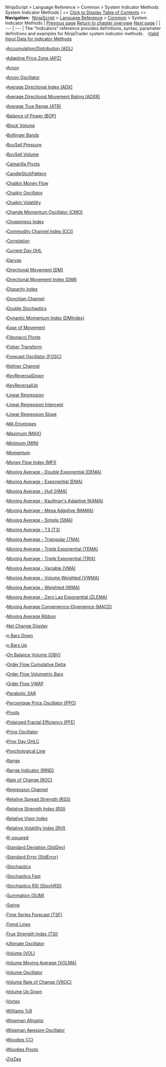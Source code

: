 ﻿
NinjaScript \> Language Reference \> Common \> System Indicator Methods
System Indicator Methods
| \<\< [Click to Display Table of Contents](indicators.md) \>\> **Navigation:**     [NinjaScript](ninjascript-1.md) \> [Language Reference](language_reference_wip-1.md) \> [Common](common-1.md) \> System Indicator Methods | [Previous page](simplefont_todirectwritetextformat-1.md) [Return to chapter overview](common-1.md) [Next page](valid_input_data_for_indicator-1.md) |
| --- | --- |
The "Indicators" reference provides definitions, syntax, parameter definitions and examples for NinjaTrader system indicator methods.
 
›[Valid Input Data for Indicator Methods](valid_input_data_for_indicator-1.md)

›[Accumulation/Distribution (ADL)](accumulation_distribution_adl-1.md)

›[Adaptive Price Zone (APZ)](adaptive_price_zone_apz-1.md)

›[Aroon](aroon-1.md)

›[Aroon Oscillator](aroon_oscillator-1.md)

›[Average Directional Index (ADX)](average_directional_index_adx-1.md)

›[Average Directional Movement Rating (ADXR)](average_directional_movement_r-1.md)

›[Average True Range (ATR)](average_true_range_atr-1.md)

›[Balance of Power (BOP)](balance_of_power_bop-1.md)

›[Block Volume](block_volume-1.md)

›[Bollinger Bands](bollinger_bands-1.md)

›[BuySell Pressure](buysellpressure-1.md)

›[BuySell Volume](buysellvolume-1.md)

›[Camarilla Pivots](camarilla_pivots-1.md)

›[CandleStickPattern](candlestickpattern-1.md)

›[Chaikin Money Flow](chaikin_money_flow-1.md)

›[Chaikin Oscillator](chaikin_oscillator-1.md)

›[Chaikin Volatility](chaikin_volatility-1.md)

›[Chande Momentum Oscillator (CMO)](chande_momentum_oscillator_cmo-1.md)

›[Choppiness Index](choppiness_index-1.md)

›[Commodity Channel Index (CCI)](commodity_channel_index_cci-1.md)

›[Correlation](correlation-1.md)

›[Current Day OHL](current_day_ohl-1.md)

›[Darvas](darvas-1.md)

›[Directional Movement (DM)](directional_movement_dm-1.md)

›[Directional Movement Index (DMI)](directional_movement_index_dmi-1.md)

›[Disparity Index](disparity_index-1.md)

›[Donchian Channel](donchian_channel-1.md)

›[Double Stochastics](double_stochastics-1.md)

›[Dynamic Momentum Index (DMIndex)](dynamic_momentum_index_dmindex-1.md)

›[Ease of Movement](ease_of_movement-1.md)

›[Fibonacci Pivots](fibonacci_pivots-1.md)

›[Fisher Transform](fisher_transform-1.md)

›[Forecast Oscillator (FOSC)](forecast_oscillator_fosc-1.md)

›[Keltner Channel](keltner_channel-1.md)

›[KeyReversalDown](keyreversaldown-1.md)

›[KeyReversalUp](keyreversalup-1.md)

›[Linear Regression](linear_regression-1.md)

›[Linear Regression Intercept](linear_regression_intercept-1.md)

›[Linear Regression Slope](linear_regression_slope-1.md)

›[MA Envelopes](maenvelopes-1.md)

›[Maximum (MAX)](maximum_max-1.md)

›[Minimum (MIN)](minimum_min-1.md)

›[Momentum](momentum-1.md)

›[Money Flow Index (MFI)](money_flow_index_mfi-1.md)

›[Moving Average \- Double Exponential (DEMA)](moving_average_-_double_expone-1.md)

›[Moving Average \- Exponential (EMA)](moving_average_-_exponential_e-1.md)

›[Moving Average \- Hull (HMA)](moving_average_-_hull_hma-1.md)

›[Moving Average \- Kaufman's Adaptive (KAMA)](moving_average_-_kaufmans_adap-1.md)

›[Moving Average \- Mesa Adaptive (MAMA)](moving_average_-_mesa_adaptive-1.md)

›[Moving Average \- Simple (SMA)](moving_average_-_simple_sma-1.md)

›[Moving Average \- T3 (T3\)](moving_average_-_t3_t3-1.md)

›[Moving Average \- Triangular (TMA)](moving_average_-_triangular_tm-1.md)

›[Moving Average \- Triple Exponential (TEMA)](moving_average_-_triple_expone-1.md)

›[Moving Average \- Triple Exponential (TRIX)](moving_average_-_triple_expon2-1.md)

›[Moving Average \- Variable (VMA)](moving_average_-_variable_vma-1.md)

›[Moving Average \- Volume Weighted (VWMA)](moving_average_-_volume_weight-1.md)

›[Moving Average \- Weighted (WMA)](moving_average_-_weighted_wma-1.md)

›[Moving Average \- Zero Lag Exponential (ZLEMA)](moving_average_-_zero_lag_expo-1.md)

›[Moving Average Convergence\-Divergence (MACD)](moving_average_convergence-divergence_macd-1.md)

›[Moving Average Ribbon](moving_average_ribbon-1.md)

›[Net Change Display](net_change_display-1.md)

›[n Bars Down](n_bars_down-1.md)

›[n Bars Up](n_bars_up-1.md)

›[On Balance Volume (OBV)](on_balance_volume_obv-1.md)

›[Order Flow Cumulative Delta](order_flow_cumulative_delta2-1.md)

›[Order Flow Volumetric Bars](order_flow_volumetric_bars2-1.md)

›[Order Flow VWAP](order_flow_vwap2-1.md)

›[Parabolic SAR](parabolic_sar-1.md)

›[Percentage Price Oscillator (PPO)](percentage_price_oscillator_pp-1.md)

›[Pivots](pivots-1.md)

›[Polarized Fractal Efficiency (PFE)](polarized_fractal_efficiency_p-1.md)

›[Price Oscillator](price_oscillator-1.md)

›[Prior Day OHLC](prior_day_ohlc-1.md)

›[Psychological Line](psychological_line-1.md)

›[Range](range-1.md)

›[Range Indicator (RIND)](range_indicator_rind-1.md)

›[Rate of Change (ROC)](rate_of_change_roc-1.md)

›[Regression Channel](regression_channel-1.md)

›[Relative Spread Strength (RSS)](relative_spread_strength_rss-1.md)

›[Relative Strength Index (RSI)](relative_strength_index_rsi-1.md)

›[Relative Vigor Index](relative_vigor_index-1.md)

›[Relative Volatility Index (RVI)](relative_volatility_index_rvi-1.md)

›[R\-squared](r_squared-1.md)

›[Standard Deviation (StdDev)](standard_deviation_stddev-1.md)

›[Standard Error (StdError)](standard_error_stderror-1.md)

›[Stochastics](stochastics-1.md)

›[Stochastics Fast](stochastics_fast-1.md)

›[Stochastics RSI (StochRSI)](stochastics_rsi_stochrsi-1.md)

›[Summation (SUM)](summation_sum-1.md)

›[Swing](swing-1.md)

›[Time Series Forecast (TSF)](time_series_forecast_tsf-1.md)

›[Trend Lines](trend-lines-1.md)

›[True Strength Index (TSI)](true_strength_index_tsi-1.md)

›[Ultimate Oscillator](ultimate_oscillator-1.md)

›[Volume (VOL)](volume-1.md)

›[Volume Moving Average (VOLMA)](volume_moving_average_volma-1.md)

›[Volume Oscillator](volume_oscillator-1.md)

›[Volume Rate of Change (VROC)](volume_rate_of_change_vroc-1.md)

›[Volume Up Down](volume_up_down-1.md)

›[Vortex](vortex-1.md)

›[Williams %R](williams_r-1.md)

›[Wiseman Alligator](wiseman_alligator-1.md)

›[Wiseman Awesom Oscillator](wiseman_awesome_oscillator-1.md)

›[Woodies CCI](woodies_cci-1.md)

›[Woodies Pivots](woodies_pivots-1.md)

›[ZigZag](zigzag-1.md)

